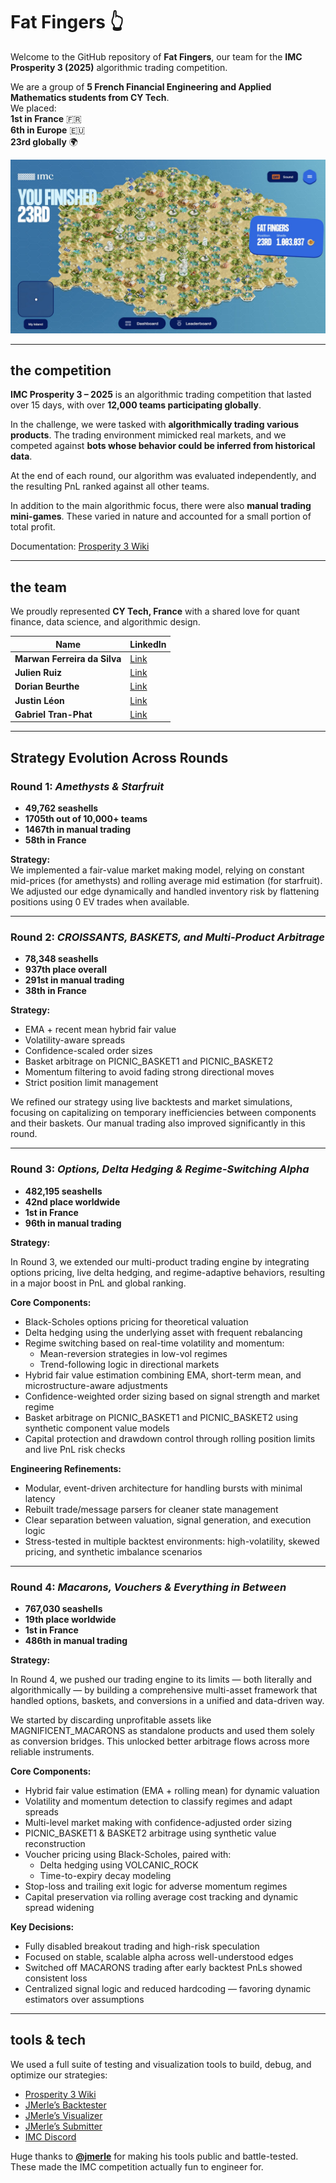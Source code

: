 # Fat Fingers 👆

Welcome to the GitHub repository of **Fat Fingers**, our team for the **IMC Prosperity 3 (2025)** algorithmic trading competition.

We are a group of **5 French Financial Engineering and Applied Mathematics students from CY Tech**.  
We placed:  
**1st in France** 🇫🇷  
**6th in Europe** 🇪🇺  
**23rd globally** 🌍

![Final IMC Rankings](imc_result.jpeg)

---

## the competition

**IMC Prosperity 3 – 2025** is an algorithmic trading competition that lasted over 15 days, with over **12,000 teams participating globally**.

In the challenge, we were tasked with **algorithmically trading various products**. The trading environment mimicked real markets, and we competed against **bots whose behavior could be inferred from historical data**.

At the end of each round, our algorithm was evaluated independently, and the resulting PnL ranked against all other teams.

In addition to the main algorithmic focus, there were also **manual trading mini-games**. These varied in nature and accounted for a small portion of total profit.

Documentation: [Prosperity 3 Wiki](https://imc-prosperity.notion.site/Prosperity-3-Wiki-19ee8453a09380529731c4e6fb697ea4)

---

## the team

We proudly represented **CY Tech, France** with a shared love for quant finance, data science, and algorithmic design.

| Name | LinkedIn |
|------|----------|
| **Marwan Ferreira da Silva** | [Link](https://www.linkedin.com/in/marwan-ferreira-da-silva/) |
| **Julien Ruiz**              | [Link](https://www.linkedin.com/in/julien-ruiz75/) |
| **Dorian Beurthe**           | [Link](https://www.linkedin.com/in/dorian-beurthe-4a9a772b3/) |
| **Justin Léon**              | [Link](https://www.linkedin.com/in/justin-l%C3%A9on/) |
| **Gabriel Tran-Phat**        | [Link](https://www.linkedin.com/in/gabriel-tran-phat-751477317/) |

---

## Strategy Evolution Across Rounds

### Round 1: *Amethysts & Starfruit*

- **49,762 seashells**
- **1705th out of 10,000+ teams**
- **1467th in manual trading**
- **58th in France**

**Strategy:**  
We implemented a fair-value market making model, relying on constant mid-prices (for amethysts) and rolling average mid estimation (for starfruit). We adjusted our edge dynamically and handled inventory risk by flattening positions using 0 EV trades when available.

---

### Round 2: *CROISSANTS, BASKETS, and Multi-Product Arbitrage*

- **78,348 seashells**
- **937th place overall**
- **291st in manual trading**
- **38th in France**

**Strategy:**
- EMA + recent mean hybrid fair value
- Volatility-aware spreads
- Confidence-scaled order sizes
- Basket arbitrage on PICNIC_BASKET1 and PICNIC_BASKET2
- Momentum filtering to avoid fading strong directional moves
- Strict position limit management

We refined our strategy using live backtests and market simulations, focusing on capitalizing on temporary inefficiencies between components and their baskets. Our manual trading also improved significantly in this round.

---

### Round 3: *Options, Delta Hedging & Regime-Switching Alpha*

- **482,195 seashells**
- **42nd place worldwide**
- **1st in France**
- **96th in manual trading**

**Strategy:**

In Round 3, we extended our multi-product trading engine by integrating options pricing, live delta hedging, and regime-adaptive behaviors, resulting in a major boost in PnL and global ranking.

**Core Components:**
- Black-Scholes options pricing for theoretical valuation
- Delta hedging using the underlying asset with frequent rebalancing
- Regime switching based on real-time volatility and momentum:
  - Mean-reversion strategies in low-vol regimes
  - Trend-following logic in directional markets
- Hybrid fair value estimation combining EMA, short-term mean, and microstructure-aware adjustments
- Confidence-weighted order sizing based on signal strength and market regime
- Basket arbitrage on PICNIC_BASKET1 and PICNIC_BASKET2 using synthetic component value models
- Capital protection and drawdown control through rolling position limits and live PnL risk checks

**Engineering Refinements:**
- Modular, event-driven architecture for handling bursts with minimal latency
- Rebuilt trade/message parsers for cleaner state management
- Clear separation between valuation, signal generation, and execution logic
- Stress-tested in multiple backtest environments: high-volatility, skewed pricing, and synthetic imbalance scenarios

---

### Round 4: *Macarons, Vouchers & Everything in Between*

- **767,030 seashells**
- **19th place worldwide**
- **1st in France**
- **486th in manual trading**

**Strategy:**

In Round 4, we pushed our trading engine to its limits — both literally and algorithmically — by building a comprehensive multi-asset framework that handled options, baskets, and conversions in a unified and data-driven way.

We started by discarding unprofitable assets like MAGNIFICENT_MACARONS as standalone products and used them solely as conversion bridges. This unlocked better arbitrage flows across more reliable instruments.

**Core Components:**
- Hybrid fair value estimation (EMA + rolling mean) for dynamic valuation
- Volatility and momentum detection to classify regimes and adapt spreads
- Multi-level market making with confidence-adjusted order sizing
- PICNIC_BASKET1 & BASKET2 arbitrage using synthetic value reconstruction
- Voucher pricing using Black-Scholes, paired with:
  - Delta hedging using VOLCANIC_ROCK
  - Time-to-expiry decay modeling
- Stop-loss and trailing exit logic for adverse momentum regimes
- Capital preservation via rolling average cost tracking and dynamic spread widening

**Key Decisions:**
- Fully disabled breakout trading and high-risk speculation
- Focused on stable, scalable alpha across well-understood edges
- Switched off MACARONS trading after early backtest PnLs showed consistent loss
- Centralized signal logic and reduced hardcoding — favoring dynamic estimators over assumptions

---

## tools & tech

We used a full suite of testing and visualization tools to build, debug, and optimize our strategies:

- [Prosperity 3 Wiki](https://imc-prosperity.notion.site/Prosperity-3-Wiki-19ee8453a09380529731c4e6fb697ea4)
- [JMerle’s Backtester](https://github.com/jmerle/imc-prosperity-3-backtester)
- [JMerle’s Visualizer](https://github.com/jmerle/imc-prosperity-3-visualizer)
- [JMerle’s Submitter](https://github.com/jmerle/imc-prosperity-3-submitter)
- [IMC Discord](https://discord.com/channels/1001852729725046804/1337359637128806490)

Huge thanks to [**@jmerle**](https://github.com/jmerle) for making his tools public and battle-tested. These made the IMC competition actually fun to engineer for.
